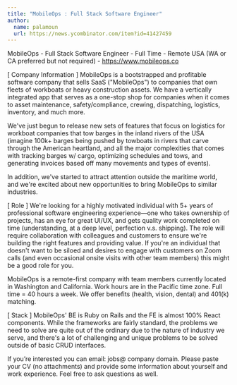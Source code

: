 ```yaml
---
title: "MobileOps : Full Stack Software Engineer"
author:
  name: palamoun
  url: https://news.ycombinator.com/item?id=41427459
---
```

MobileOps - Full Stack Software Engineer - Full Time - Remote USA (WA or CA preferred but not required) - <a href="https:&#x2F;&#x2F;www.mobileops.co" rel="nofollow">https:&#x2F;&#x2F;www.mobileops.co</a>

[ Company Information ]
MobileOps is a bootstrapped and profitable software company that sells SaaS (&quot;MobileOps&quot;) to companies that own fleets of workboats or heavy construction assets. We have a vertically integrated app that serves as a one-stop shop for companies when it comes to asset maintenance, safety&#x2F;compliance, crewing, dispatching, logistics, inventory, and much more.

We&#x27;ve just begun to release new sets of features that focus on logistics for workboat companies that tow barges in the inland rivers of the USA (imagine 100k+ barges being pushed by towboats in rivers that carve through the American heartland, and all the major complexities that comes with tracking barges w&#x2F; cargo, optimizing schedules and tows, and generating invoices based off many movements and types of events).

In addition, we&#x27;ve started to attract attention outside the maritime world, and we&#x27;re excited about new opportunities to bring MobileOps to similar industries.

[ Role ] 
We&#x27;re looking for a highly motivated individual with 5+ years of professional software engineering experience—one who takes ownership of projects, has an eye for great UI&#x2F;UX, and gets quality work completed on time (understanding, at a deep level, perfection v.s. shipping). The role will require collaboration with colleagues and customers to ensure we&#x27;re building the right features and providing value. If you&#x27;re an individual that doesn&#x27;t want to be siloed and desires to engage with customers on Zoom calls (and even occasional onsite visits with other team members) this might be a good role for you.

MobileOps is a remote-first company with team members currently located in Washington and California. Work hours are in the Pacific time zone. Full time = 40 hours a week. We offer benefits (health, vision, dental) and 401(k) matching.

[ Stack ]
MobileOps&#x27; BE is Ruby on Rails and the FE is almost 100% React components. While the frameworks are fairly standard, the problems we need to solve are quite out of the ordinary due to the nature of industry we serve, and there&#x27;s a lot of challenging and unique problems to be solved outside of basic CRUD interfaces.

If you’re interested you can email: jobs@ company domain. Please paste your CV (no attachments) and provide some information about yourself and work experience. Feel free to ask questions as well.
